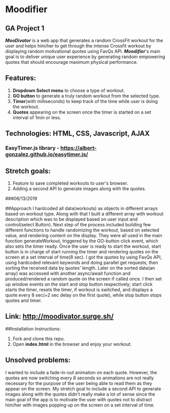 # Moodifier
## GA Project 1

**_MooDivator_** is a web app that generates a random CrossFit workout for the user and helps him/her to get through the intense Crossfit workout by displaying random motivational quotes using FavQs API. **_Moodifier_**'s main goal is to deliver unique user experience by generating  random empowering quotes that should encourage maximum physical performance.

## Features: 
1. **Dropdown Select menu** to choose a type of workout.
2. **GO button** to generate a truly random workout from the selected type.
3. **Timer**(with milliseconds) to keep track of the time while user is doing the workout.
4. **Quotes** appearing on the screen once the timer is started on a set interval of 1min or less.

## Technologies: HTML, CSS, Javascript, AJAX
### EasyTimer.js library - https://albert-gonzalez.github.io/easytimer.js/ 


## Stretch goals: 
1. Feature to save completed workouts to user's browser.
2. Adding a second API to generate images along with the quotes.

###06/13/2019 

##Approach 
I hardcoded all data(workouts) as objects in different arrays based on workout type. Along with that I built a different array with workout description which was to be displayed based on user input and control(select Button). Next step of the process included building few different functions to handle randomizing the workout, based on selected value, and rendering content on the display. They were all used in the main function generateWorkout, triggered by the GO-button click event, which also sets the timer ready. Once the user is ready to start the workout, start button is in charge of start running the timer and rendering quotes on the screen at a set interval of time(8 sec). I got the quotes by using FavQs API, using hardcoded relevant keywords and doing parallel get requests, then sorting the received data by quotes' length. Later on the sorted data(an array) was accessed with another async/await function and produced/rendered a random quote on the screen if called once. I then set up window events on the start and stop button respectively; start click starts the timer, resets the timer, if workout is switched, and displays a quote every 8 sec(+2 sec delay on the first quote), while stop button stops quotes and timer.

## Link: http://moodivator.surge.sh/

##Installation Instructions: 
1. Fork and clone this repo.
2. Open **index.html** in the browser and enjoy your workout.

## Unsolved problems:
I wanted to include a fade-in-out animation on each quote. However, the quotes are now switching every 8 seconds so animations are not really necessary for the purpose of the user being able to read them as they appear on the screen.
My stretch goal to include a second API to generate images along with the quotes didn't really make a lot of sense since the main goal of the app is to motivate the user with quotes not to distract him/her with images popping up on the screen on a set interval of time. 
